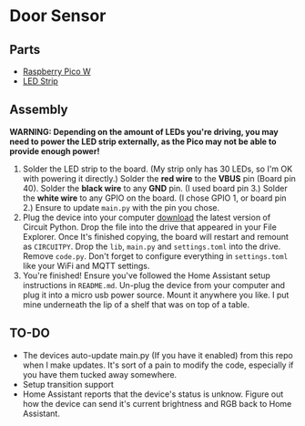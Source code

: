 # Door Sensor
## Parts
- [Raspberry Pico W](https://www.adafruit.com/product/5526)
- [LED Strip](https://www.adafruit.com/product/2552)

## Assembly
**WARNING: Depending on the amount of LEDs you're driving, you may need to power the LED strip externally, as the Pico may not be able to provide enough power!**
1. Solder the LED strip to the board. (My strip only has 30 LEDs, so I'm OK with powering it directly.) Solder the **red wire** to the **VBUS** pin (Board pin 40). Solder the **black wire** to any **GND** pin. (I used board pin 3.) Solder the **white wire** to any GPIO on the board. (I chose GPIO 1, or board pin 2.) Ensure to update `main.py` with the pin you chose.
2. Plug the device into your computer [download](https://circuitpython.org/board/raspberry_pi_pico_w/) the latest version of Circuit Python. Drop the file into the drive that appeared in your File Explorer. Once It's finished copying, the board will restart and remount as `CIRCUITPY`. Drop the `lib`, `main.py` and `settings.toml` into the drive. Remove `code.py`. Don't forget to configure everything in `settings.toml` like your WiFi and MQTT settings.
3. You're finished! Ensure you've followed the Home Assistant setup instructions in `README.md`. Un-plug the device from your computer and plug it into a micro usb power source. Mount it anywhere you like. I put mine underneath the lip of a shelf that was on top of a table.

## TO-DO
- The devices auto-update main.py (If you have it enabled) from this repo when I make updates. It's sort of a pain to modify the code, especially if you have them tucked away somewhere.
- Setup transition support
- Home Assistant reports that the device's status is unknow. Figure out how the device can send it's current brightness and RGB back to Home Assistant.